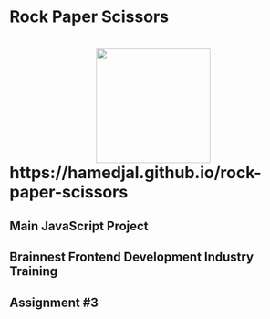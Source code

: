 <h1>Rock Paper Scissors<h1>
 <div align="center"><img src="https://upload.wikimedia.org/wikipedia/commons/thumb/6/67/Rock-paper-scissors.svg/800px-Rock-paper-scissors.svg.png" width="200" height="auto"></div>
 https://hamedjal.github.io/rock-paper-scissors
<h2> Main JavaScript Project</h2>
<h2>Brainnest Frontend Development Industry Training<h2>
<h2>Assignment #3</h2>
 
